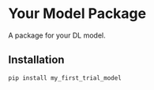 # Your Model Package

A package for your DL model.

## Installation

```sh
pip install my_first_trial_model
